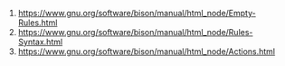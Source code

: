 1. https://www.gnu.org/software/bison/manual/html_node/Empty-Rules.html
2. https://www.gnu.org/software/bison/manual/html_node/Rules-Syntax.html
3. https://www.gnu.org/software/bison/manual/html_node/Actions.html
